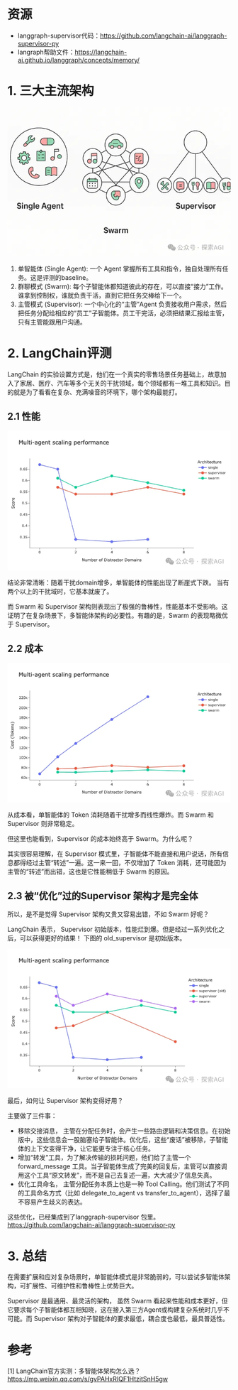 # 资源

- langgraph-supervisor代码：https://github.com/langchain-ai/langgraph-supervisor-py
- langraph帮助文件：https://langchain-ai.github.io/langgraph/concepts/memory/

# 1. 三大主流架构

![](.03_多智能体架构怎么选_images/架构.png)

1. 单智能体 (Single Agent): 一个 Agent 掌握所有工具和指令，独自处理所有任务。这是评测的baseline。
2. 群聊模式 (Swarm): 每个子智能体都知道彼此的存在，可以直接“接力”工作。谁拿到控制权，谁就负责干活，直到它把任务交棒给下一个。
3. 主管模式 (Supervisor): 一个中心化的“主管”Agent 负责接收用户需求，然后把任务分配给相应的“员工”子智能体。员工干完活，必须把结果汇报给主管，只有主管能跟用户沟通。

# 2. LangChain评测

LangChain 的实验设置方式是，他们在一个真实的零售场景任务基础上，故意加入了家居、医疗、汽车等多个无关的干扰领域，每个领域都有一堆工具和知识。目的就是为了看看在复杂、充满噪音的环境下，哪个架构最能打。

## 2.1 性能

![](.03_多智能体架构怎么选_images/性能1.png)

结论非常清晰：随着干扰domain增多，单智能体的性能出现了断崖式下跌。 当有两个以上的干扰域时，它基本就废了。

而 Swarm 和 Supervisor 架构则表现出了极强的鲁棒性，性能基本不受影响。这证明了在复杂场景下，多智能体架构的必要性。有趣的是，Swarm 的表现略微优于 Supervisor。

## 2.2 成本

![](.03_多智能体架构怎么选_images/性能2.png)

从成本看，单智能体的 Token 消耗随着干扰增多而线性爆炸。而 Swarm 和 Supervisor 则非常稳定。

但这里也能看到，Supervisor 的成本始终高于 Swarm。为什么呢？

其实很容易理解，在 Supervisor 模式里，子智能体不能直接和用户说话，所有信息都得经过主管“转述”一遍。这一来一回，不仅增加了 Token 消耗，还可能因为主管的“转述”而出错，这也是它性能稍低于 Swarm 的原因。

## 2.3 被“优化”过的Supervisor 架构才是完全体

所以，是不是觉得 Supervisor 架构又贵又容易出错，不如 Swarm 好呢？

LangChain 表示， Supervisor 初始版本，性能烂到爆。但是经过一系列优化之后，可以获得更好的结果！ 下图的 old_supervisor 是初始版本。

![](.03_多智能体架构怎么选_images/性能3.png)

最后，如何让 Supervisor 架构变得好用？

主要做了三件事：

- 移除交接消息， 主管在分配任务时，会产生一些路由逻辑和决策信息。在初始版中，这些信息会一股脑塞给子智能体。优化后，这些“废话”被移除，子智能体的上下文变得干净，让它能更专注于核心任务。
- 增加“转发”工具，为了解决传输的损耗问题，他们给了主管一个 forward_message 工具。当子智能体生成了完美的回复后，主管可以直接调用这个工具“原文转发”，而不是自己去复述一遍，大大减少了信息失真。
- 优化工具命名， 主管分配任务本质上也是一种 Tool Calling。他们测试了不同的工具命名方式（比如 delegate_to_agent vs transfer_to_agent），选择了最不容易产生歧义的表达。

这些优化，已经集成到了langgraph-supervisor 包里。https://github.com/langchain-ai/langgraph-supervisor-py

# 3. 总结

在需要扩展和应对复杂场景时，单智能体模式是非常脆弱的，可以尝试多智能体架构，可扩展性、可维护性和鲁棒性上优势巨大。

Supervisor 是最通用、最灵活的架构， 虽然 Swarm 看起来性能和成本更好，但它要求每个子智能体都互相知晓，这在接入第三方Agent或构建复杂系统时几乎不可能。而 Supervisor 架构对子智能体的要求最低，耦合度也最低，最具普适性。

# 参考

[1] LangChain官方实测：多智能体架构怎么选？https://mp.weixin.qq.com/s/gvPAHxRIQF1HtzitSnH5gw
